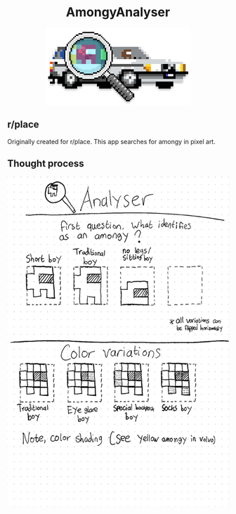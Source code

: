 <div align="center">
    <h1>AmongyAnalyser</h1>
    <img src="./resources/github/logo.png"/>
</div>

## r/place
Originally created for r/place. This app searches for amongy in pixel art.

## Thought process

<div align="center">
    <img src="./resources/github/page1.png" height="750px"/>
</div>